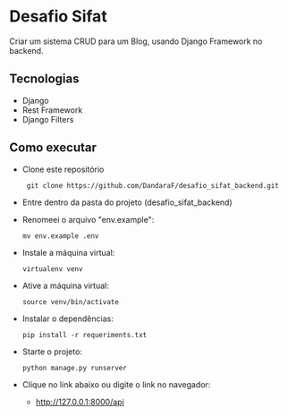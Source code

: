 # Desafio Sifat

Criar um sistema CRUD para um Blog, usando Django Framework no backend.

## Tecnologias

* Django
* Rest Framework
* Django Filters

## Como executar

* Clone este repositório
   ```console
    git clone https://github.com/DandaraF/desafio_sifat_backend.git
    ```

* Entre dentro da pasta do projeto (desafio_sifat_backend)


* Renomeei o arquivo "env.example":
    ```console
    mv env.example .env
    ```
  
* Instale a máquina virtual:
    ```console
    virtualenv venv
    ```
* Ative a máquina virtual:
    ```console
    source venv/bin/activate
    ```
* Instalar o dependências:
    ```console
    pip install -r requeriments.txt
    ```
* Starte o projeto:
    ```console
    python manage.py runserver
    ```
* Clique no link abaixo ou digite o link no navegador:
   * http://127.0.0.1:8000/api